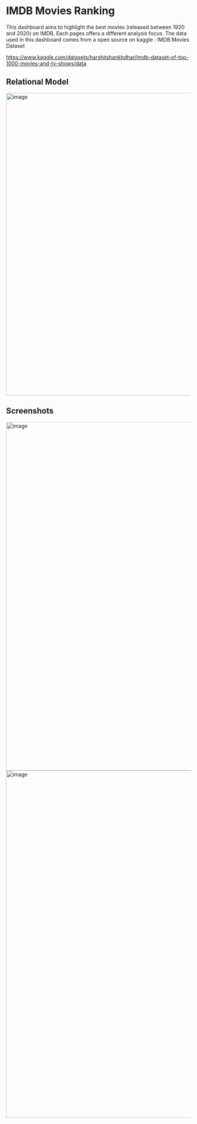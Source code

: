 <h1>IMDB Movies Ranking</h1>
This dashboard aims to highlight the best movies (released between 1920 and 2020) on IMDB. Each pages offers a different analysis focus.
The data used in this dashboard comes from a open source on kaggle : IMDB Movies Dataset 

https://www.kaggle.com/datasets/harshitshankhdhar/imdb-dataset-of-top-1000-movies-and-tv-shows/data


<h2>Relational Model</h2>

<img width="824" alt="image" src="https://github.com/laura5043/IMDB_Top_movies/assets/127864434/62de7c85-c4e1-4c9e-95e9-ec844d0ab5b5">

<h2>Screenshots</h2>

<img width="949" alt="image" src="https://github.com/laura5043/IMDB_Top_movies/assets/127864434/1d573384-6bbb-4137-9187-9f0e0fc85c91">
<img width="946" alt="image" src="https://github.com/laura5043/IMDB_Top_movies/assets/127864434/37c22261-aa83-48b1-971f-82d1435f317e">





